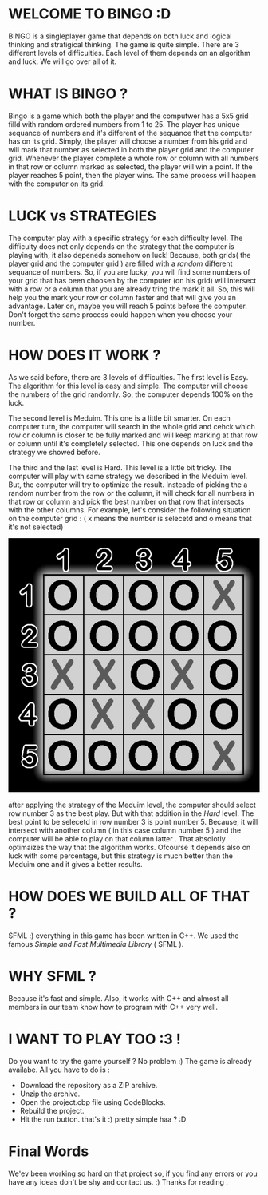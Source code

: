 # WELCOME TO BINGO :D 
BINGO is a singleplayer game that depends on both luck and logical thinking and stratigical thinking. 
The game is quite simple. There are 3 different levels of difficulties. Each level of them depends on an algorithm and luck.
We will go over all of it.

# WHAT IS BINGO ? 
Bingo is a game which both the player and the computwer has a 5x5 grid filld with random ordered numbers from 1 to 25.
The player has unique sequance of numbers and it's different of the sequance that the computer has on its grid.
Simply, the player will choose a number from his grid and will mark that number as selected in both the player grid and the computer grid. 
Whenever the player complete a whole row or column with all numbers in that row or column marked as selected, the player will win a point. 
If the player reaches 5 point, then the player wins. The same process will haapen with the computer on its grid. 

# LUCK vs STRATEGIES
The computer play with a specific strategy for each difficulty level. The difficulty does not only depends on the strategy that the computer is playing with, it also depeneds somehow on luck! Because, both grids( the player grid and the computer grid ) are filled with a *random* different sequance of numbers. So, if you are lucky, you will find some numbers of your grid that has been choosen by the computer (on his grid) will intersect with a row or a column that you are already tring the mark it all. So, this will help you the mark your row or column faster and that will give you an advantage. Later on, maybe you will reach 5 points before the computer. Don't forget the same process could happen when you choose your number. 

# HOW DOES IT WORK ? 
As we said before, there are 3 levels of difficulties. The first level is Easy. The algorithm for this level is easy and simple. The computer will choose the numbers of the grid randomly. So, the computer depends 100% on the luck.

The second level is Meduim. This one is a little bit smarter. On each computer turn, the computer will search in the whole grid and cehck which row or column is closer to be fully marked and will keep marking at that row or column until it's completely selected. This one depends on luck and the strategy we showed before.

The third and the last level is Hard. This level is a little bit tricky. The computer will play with same strategy we described in the Meduim level. But, the computer will try to optimize the result. Insteade of picking the a random number from the row or the column, it will check for all numbers in that row or column and pick the best number on that  row that intersects with the other columns.
For example, let's consider the following situation on the computer grid : ( x means the number is selecetd and o means that it's not selected) 

![BINGO](./Example.jpg)
 
 after applying the strategy of the Meduim level, the computer should select row number 3 as the best play. But with that addition in the *Hard* level. The best point to be selecetd in row number 3 is point number 5. Because, it will intersect with another column ( in this case column number 5 ) and the computer will be able to play on that column latter . 
That absolotly optimaizes the way that the algorithm works. Ofcourse it depends also on luck with some percentage, but this strategy is much better than the Meduim one and it gives a better results. 

# HOW DOES WE BUILD ALL OF THAT ?
SFML :) 
everything in this game has been written in C++. We used the famous *Simple and Fast Multimedia Library* ( SFML ). 

# WHY SFML ? 
Because it's fast and simple. Also, it works with C++ and almost all members in our team know how to program with C++ very well. 

# I WANT TO PLAY TOO :3 !
Do you want to try the game yourself ? No problem :) 
The game is already availabe. All you have to do is :
- Download the repository as a ZIP archive.  
- Unzip the archive.
- Open the project.cbp file using CodeBlocks.
- Rebuild the project.
- Hit the run button.
that's it :) pretty simple haa ? :D 

# Final Words
We'ev been working so hard on that project so, if you find any errors or you have any ideas don't be shy and contact us. :)
Thanks for reading .

